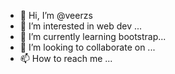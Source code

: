 - 👋 Hi, I’m @veerzs
- 👀 I’m interested in web dev ...
- 🌱 I’m currently learning bootstrap...
- 💞️ I’m looking to collaborate on ...
- 📫 How to reach me ...

<!---
veerzs/veerzs is a ✨ special ✨ repository because its `README.md` (this file) appears on your GitHub profile.
You can click the Preview link to take a look at your changes.
--->
